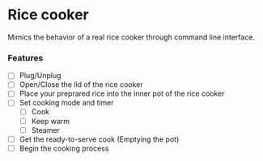# Rice cooker

Mimics the behavior of a real rice cooker through command line interface.

### Features

- [ ] Plug/Unplug
- [ ] Open/Close the lid of the rice cooker
- [ ] Place your preprared rice into the inner pot of the rice cooker
- [ ] Set cooking mode and timer
  - [ ] Cook
  - [ ] Keep warm
  - [ ] Steamer
- [ ] Get the ready-to-serve cook (Emptying the pot)
- [ ] Begin the cooking process